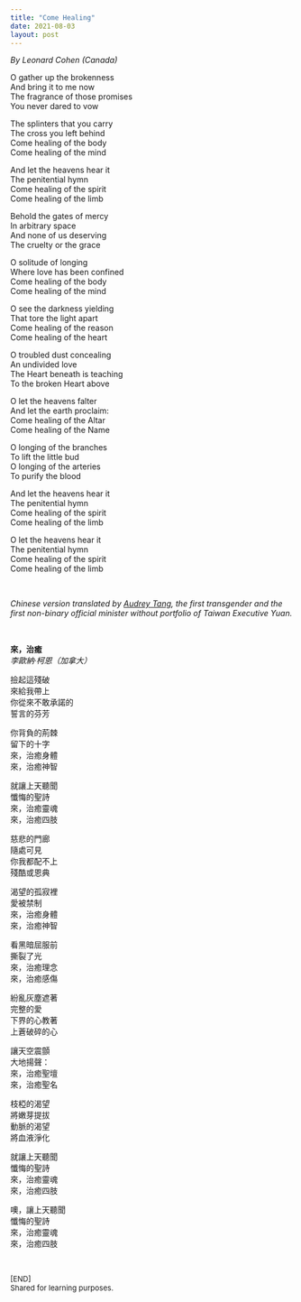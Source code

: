 ```yaml
---
title: "Come Healing"
date: 2021-08-03
layout: post
---
```


*By Leonard Cohen (Canada)*  

O gather up the brokenness  
And bring it to me now  
The fragrance of those promises  
You never dared to vow  

The splinters that you carry  
The cross you left behind  
Come healing of the body  
Come healing of the mind  

And let the heavens hear it  
The penitential hymn  
Come healing of the spirit  
Come healing of the limb  

Behold the gates of mercy  
In arbitrary space  
And none of us deserving  
The cruelty or the grace  

O solitude of longing   
Where love has been confined   
Come healing of the body   
Come healing of the mind   

O see the darkness yielding  
That tore the light apart  
Come healing of the reason  
Come healing of the heart  

O troubled dust concealing  
An undivided love  
The Heart beneath is teaching  
To the broken Heart above  

O let the heavens falter  
And let the earth proclaim:  
Come healing of the Altar  
Come healing of the Name  

O longing of the branches  
To lift the little bud  
O longing of the arteries  
To purify the blood  

And let the heavens hear it  
The penitential hymn  
Come healing of the spirit  
Come healing of the limb  

O let the heavens hear it  
The penitential hymn  
Come healing of the spirit  
Come healing of the limb  

<br>

*Chinese version translated by [Audrey Tang](https://en.wikipedia.org/wiki/Audrey_Tang), the first transgender and the first non-binary official minister without portfolio of Taiwan Executive Yuan.*

<br>

**來，治癒**  
*李歐納·柯恩（加拿大）*

撿起這殘破  
來給我帶上  
你從來不敢承諾的  
誓言的芬芳  

你背負的荊棘  
留下的十字  
來，治癒身體  
來，治癒神智  

就讓上天聽聞  
懺悔的聖詩  
來，治癒靈魂  
來，治癒四肢  

慈悲的門廊  
隨處可見  
你我都配不上  
殘酷或恩典  

渴望的孤寂裡  
愛被禁制  
來，治癒身體  
來，治癒神智  

看黑暗屈服前  
撕裂了光  
來，治癒理念  
來，治癒感傷  

紛亂灰塵遮著  
完整的愛  
下界的心教著  
上蒼破碎的心  

讓天空震顫  
大地揚聲：  
來，治癒聖壇  
來，治癒聖名  

枝椏的渴望  
將嫩芽提拔  
動脈的渴望  
將血液淨化  

就讓上天聽聞  
懺悔的聖詩  
來，治癒靈魂  
來，治癒四肢  

噢，讓上天聽聞  
懺悔的聖詩  
來，治癒靈魂  
來，治癒四肢  

<br>
<p>
<font size="2">
[END]
<br>
Shared for learning purposes.
</font>
</p>
